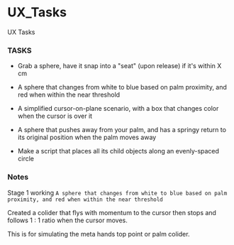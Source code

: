 # UX_Tasks
UX Tasks


### TASKS

- Grab a sphere, have it snap into a "seat" (upon release) if it's within X cm

- A sphere that changes from white to blue based on palm proximity, and red when within the near threshold

- A simplified cursor-on-plane scenario, with a box that changes color when the cursor is over it

- A sphere that pushes away from your palm, and has a springy return to its original position when the palm moves away

- Make a script that places all its child objects along an evenly-spaced circle

### Notes


Stage 1 working `A sphere that changes from white to blue based on palm proximity, and red when within the near threshold`

Created a colider that flys with momentum to the cursor then stops and follows 1 : 1 ratio when the cursor moves. 

This is for simulating the meta hands top point or palm colider.